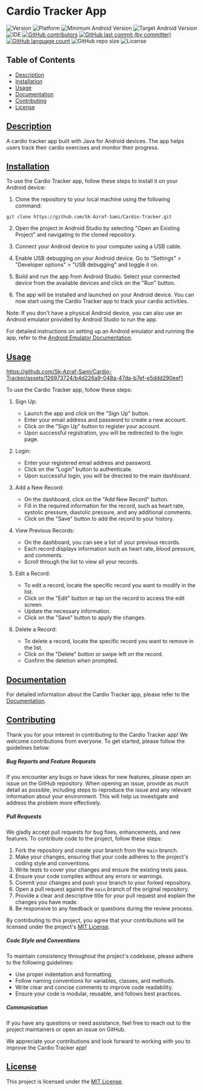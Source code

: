 # Cardio Tracker App

![Version](https://img.shields.io/badge/Version-1.0-blue.svg?style=plastic&logo=appveyor&logoColor=white&color=blueviolet)
![Platform](https://img.shields.io/badge/Platform-Android-blue.svg?style=plastic&logo=android&logoColor=white&color=green)
![Minimum Android Version](https://img.shields.io/badge/Minimum%20Android%20Version-24-red.svg)
![Target Android Version](https://img.shields.io/badge/Target%20Android%20Version-33-red.svg)
![IDE](https://img.shields.io/badge/IDE-Android_Studio-blue.svg?style=plastic&logo=androidstudio&logoColor=white&color=blue)
[![GitHub contributors](https://img.shields.io/github/contributors-anon/Sk-Azraf-Sami/Cardio-Tracker?style=plastic&labelColor=&color=blue&logo=)](https://github.com/Sk-Azraf-Sami/Cardio-Tracker/graphs/contributors)
[![GitHub last commit (by committer)](https://img.shields.io/github/last-commit/Sk-Azraf-Sami/Cardio-Tracker?style=plastic&labelColor=&color=blue&logo=)](https://github.com/Sk-Azraf-Sami/Cardio-Tracker/commits/main)
[![GitHub language count](https://img.shields.io/github/languages/count/Sk-Azraf-Sami/Cardio-Tracker?style=plastic&labelColor=&color=blue&logo=)](https://github.com/Sk-Azraf-Sami/Cardio-Tracker/search?l=java&type=Code)
![GitHub repo size](https://img.shields.io/github/repo-size/Sk-Azraf-Sami/Cardio-Tracker?style=plastic)
![License](https://img.shields.io/badge/License-[MIT]-blue.svg?style=plastic&color=orange&logo=GitHub)


## Table of Contents
- [Description](#description)
- [Installation](#installation)
- [Usage](#usage)
- [Documentation](#documentation)
- [Contributing](#contributing)
- [License](#license)

## [Description](#description)

A cardio tracker app built with Java for Android devices. The app helps users track their cardio exercises and monitor their progress.


## [Installation](#installation)

To use the Cardio Tracker app, follow these steps to install it on your Android device:

1. Clone the repository to your local machine using the following command:
```
git clone https://github.com/Sk-Azraf-Sami/Cardio-Tracker.git
```

2. Open the project in Android Studio by selecting "Open an Existing Project" and navigating to the cloned repository.

3. Connect your Android device to your computer using a USB cable.

4. Enable USB debugging on your Android device. Go to "Settings" > "Developer options" > "USB debugging" and toggle it on.

5. Build and run the app from Android Studio. Select your connected device from the available devices and click on the "Run" button.

6. The app will be installed and launched on your Android device. You can now start using the Cardio Tracker app to track your cardio activities.

Note: If you don't have a physical Android device, you can also use an Android emulator provided by Android Studio to run the app.

For detailed instructions on setting up an Android emulator and running the app, refer to the [Android Emulator Documentation](https://developer.android.com/studio/run/emulator).


## [Usage](#usage)

https://github.com/Sk-Azraf-Sami/Cardio-Tracker/assets/126973724/b4d226a9-048a-47da-b7ef-e5ddd290eef1

To use the Cardio Tracker app, follow these steps:

1. Sign Up:
   - Launch the app and click on the "Sign Up" button.
   - Enter your email address and password to create a new account.
   - Click on the "Sign Up" button to register your account.
   - Upon successful registration, you will be redirected to the login page.

2. Login:
   - Enter your registered email address and password.
   - Click on the "Login" button to authenticate.
   - Upon successful login, you will be directed to the main dashboard.

3. Add a New Record:
   - On the dashboard, click on the "Add New Record" button.
   - Fill in the required information for the record, such as heart rate, systolic pressure, diastolic pressure, and any additional comments.
   - Click on the "Save" button to add the record to your history.
   
4. View Previous Records:
   - On the dashboard, you can see a list of your previous records.
   - Each record displays information such as heart rate, blood pressure, and comments.
   - Scroll through the list to view all your records.

5. Edit a Record:
   - To edit a record, locate the specific record you want to modify in the list.
   - Click on the "Edit" button or tap on the record to access the edit screen.
   - Update the necessary information.
   - Click on the "Save" button to apply the changes.

6. Delete a Record:
   - To delete a record, locate the specific record you want to remove in the list.
   - Click on the "Delete" button or swipe left on the record.
   - Confirm the deletion when prompted.


## [Documentation](#documentation)

For detailed information about the Cardio Tracker app, please refer to the [Documentation]((https://github.com/Sk-Azraf-Sami/Cardio-Tracker/wiki)).


## [Contributing](#contributing)

Thank you for your interest in contributing to the Cardio Tracker app! We welcome contributions from everyone. To get started, please follow the guidelines below:

##### Bug Reports and Feature Requests

If you encounter any bugs or have ideas for new features, please open an issue on the GitHub repository. When opening an issue, provide as much detail as possible, including steps to reproduce the issue and any relevant information about your environment. This will help us investigate and address the problem more effectively.

##### Pull Requests

We gladly accept pull requests for bug fixes, enhancements, and new features. To contribute code to the project, follow these steps:

1. Fork the repository and create your branch from the `main` branch.
2. Make your changes, ensuring that your code adheres to the project's coding style and conventions.
3. Write tests to cover your changes and ensure the existing tests pass.
4. Ensure your code compiles without any errors or warnings.
5. Commit your changes and push your branch to your forked repository.
6. Open a pull request against the `main` branch of the original repository.
7. Provide a clear and descriptive title for your pull request and explain the changes you have made.
8. Be responsive to any feedback or questions during the review process.

By contributing to this project, you agree that your contributions will be licensed under the project's [MIT License](https://opensource.org/licenses/MIT).

##### Code Style and Conventions

To maintain consistency throughout the project's codebase, please adhere to the following guidelines:

- Use proper indentation and formatting.
- Follow naming conventions for variables, classes, and methods.
- Write clear and concise comments to improve code readability.
- Ensure your code is modular, reusable, and follows best practices.

##### Communication

If you have any questions or need assistance, feel free to reach out to the project maintainers or open an issue on GitHub.

We appreciate your contributions and look forward to working with you to improve the Cardio Tracker app!


## [License](#license)

This project is licensed under the [MIT License](https://opensource.org/licenses/MIT).
